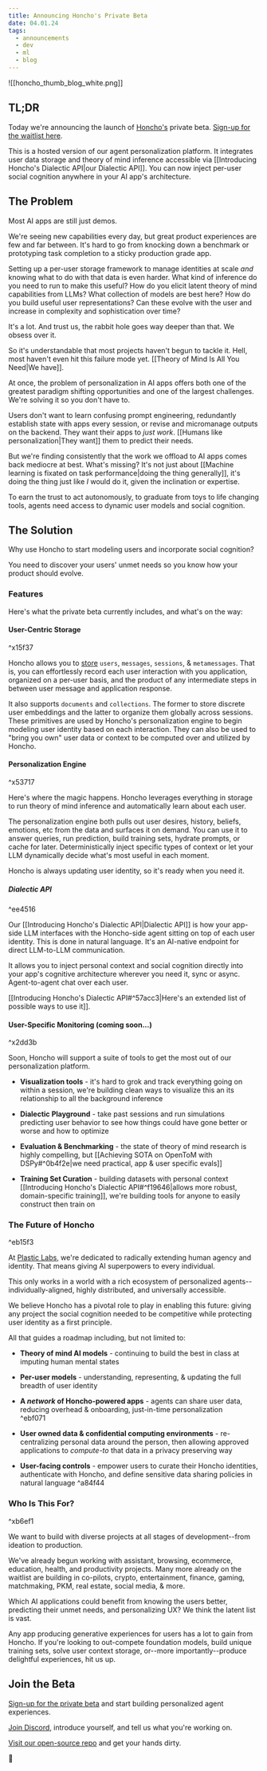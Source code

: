 ```yaml
---
title: Announcing Honcho's Private Beta
date: 04.01.24
tags:
  - announcements
  - dev
  - ml
  - blog
---
```

![[honcho_thumb_blog_white.png]]
## TL;DR

Today we're announcing the launch of [Honcho's](https://honcho.dev) private beta. [Sign-up for the waitlist here](https://plasticlabs.typeform.com/honchobeta).

This is a hosted version of our agent personalization platform. It integrates user data storage and theory of mind inference accessible via [[Introducing Honcho's Dialectic API|our Dialectic API]]. You can now inject per-user social cognition anywhere in your AI app's architecture.

## The Problem

Most AI apps are still just demos. 

We're seeing new capabilities every day, but great product experiences are few and far between. It's hard to go from knocking down a benchmark or prototyping task completion to a sticky production grade app.

Setting up a per-user storage framework to manage identities at scale *and* knowing what to do with that data is even harder. What kind of inference do you need to run to make this useful? How do you elicit latent theory of mind capabilities from LLMs? What collection of models are best here? How do you build useful user representations? Can these evolve with the user and increase in complexity and sophistication over time?

It's a lot. And trust us, the rabbit hole goes way deeper than that. We obsess over it.

So it's understandable that most projects haven't begun to tackle it. Hell, most haven't even hit this failure mode yet. [[Theory of Mind Is All You Need|We have]]. 

At once, the problem of personalization in AI apps offers both one of the greatest paradigm shifting opportunities and one of the largest challenges. We're solving it so you don't have to.

Users don't want to learn confusing prompt engineering, redundantly establish state with apps every session, or revise and micromanage outputs on the backend. They want their apps to *just work*. [[Humans like personalization|They want]] them to predict their needs. 

But we're finding consistently that the work we offload to AI apps comes back mediocre at best. What's missing? It's not just about [[Machine learning is fixated on task performance|doing the thing generally]], it's doing the thing just like *I* would do it, given the inclination or expertise.

To earn the trust to act autonomously, to graduate from toys to life changing tools, agents need access to dynamic user models and social cognition.

## The Solution

Why use Honcho to start modeling users and incorporate social cognition?

You need to discover your users' unmet needs so you know how your product should evolve.

### Features

Here's what the private beta currently includes, and what's on the way:

#### User-Centric Storage
^x15f37

Honcho allows you to [store](https://docs.honcho.dev/getting-started/architecture) `users`, `messages`, `sessions`, & `metamessages`. That is, you can effortlessly record each user interaction with you application, organized on a per-user basis, and the product of any intermediate steps in between user message and application response.

It also supports `documents` and `collections`. The former to store discrete user embeddings and the latter to organize them globally across sessions. These primitives are used by Honcho's personalization engine to begin modeling user identity based on each interaction. They can also be used to "bring you own" user data or context to be computed over and utilized by Honcho.

#### Personalization Engine
^x53717

Here's where the magic happens. Honcho leverages everything in storage to run theory of mind inference and automatically learn about each user.

The personalization engine both pulls out user desires, history, beliefs, emotions, etc from the data and surfaces it on demand. You can use it to answer queries, run prediction, build training sets, hydrate prompts, or cache for later. Deterministically inject specific types of context or let your LLM dynamically decide what's most useful in each moment.

Honcho is always updating user identity, so it's ready when you need it.

##### Dialectic API
^ee4516

Our [[Introducing Honcho's Dialectic API|Dialectic API]] is how your app-side LLM interfaces with the Honcho-side agent sitting on top of each user identity. This is done in natural language. It's an AI-native endpoint for direct LLM-to-LLM communication.

It allows you to inject personal context and social cognition directly into your app's cognitive architecture wherever you need it, sync or async. Agent-to-agent chat over each user.

[[Introducing Honcho's Dialectic API#^57acc3|Here's an extended list of possible ways to use it]].

#### User-Specific Monitoring (coming soon...)
^x2dd3b

Soon, Honcho will support a suite of tools to get the most out of our personalization platform. 

- **Visualization tools** - it's hard to grok and track everything going on within a session, we're building clean ways to visualize this an its relationship to all the background inference  
  
- **Dialectic Playground** - take past sessions and run simulations predicting user behavior to see how things could have gone better or worse and how to optimize 
  
- **Evaluation & Benchmarking** - the state of theory of mind research is highly compelling, but [[Achieving SOTA on OpenToM with DSPy#^0b4f2e|we need practical, app & user specific evals]]  
  
- **Training Set Curation** - building datasets with personal context [[Introducing Honcho's Dialectic API#^f19646|allows more robust, domain-specific training]], we're building tools for anyone to easily construct then train on

### The Future of Honcho

^eb15f3

At [Plastic Labs](https://plasticlabs.ai), we're dedicated to radically extending human agency and identity. That means giving AI superpowers to every individual.

This only works in a world with a rich ecosystem of personalized agents--individually-aligned, highly distributed, and universally accessible.

We believe Honcho has a pivotal role to play in enabling this future: giving any project the social cognition needed to be competitive while protecting user identity as a first principle. 

All that guides a roadmap including, but not limited to:

- **Theory of mind AI models** - continuing to build the best in class at imputing human mental states  
  
- **Per-user models** - understanding, representing, & updating the full breadth of user identity  
  
- **A *network* of Honcho-powered apps** - agents can share user data, reducing overhead & onboarding, just-in-time personalization  
   ^ebf071
- **User owned data & confidential computing environments** - re-centralizing personal data around the person, then allowing approved applications to *compute-to* that data in a privacy preserving way  
  
- **User-facing controls** - empower users to curate their Honcho identities, authenticate with Honcho, and define sensitive data sharing policies in natural language ^a84f44

### Who Is This For?
^xb6ef1

We want to build with diverse projects at all stages of development--from ideation to production.

We've already begun working with assistant, browsing, ecommerce, education, health, and productivity projects. Many more already on the waitlist are building in co-pilots, crypto, entertainment, finance, gaming, matchmaking, PKM, real estate, social media, & more.

Which AI applications could benefit from knowing the users better, predicting their unmet needs, and personalizing UX? We think the latent list is vast.

Any app producing generative experiences for users has a lot to gain from Honcho. If you're looking to out-compete foundation models, build unique training sets, solve user context storage, or--more importantly--produce delightful experiences, hit us up.

## Join the Beta

[Sign-up for the private beta](https://plasticlabs.typeform.com/honchobeta) and start building personalized agent experiences.

[Join Discord](https://discord.gg/plasticlabs), introduce yourself, and tell us what you're working on.

[Visit our open-source repo](https://github.com/plastic-labs/honcho) and get your hands dirty.

🫡

